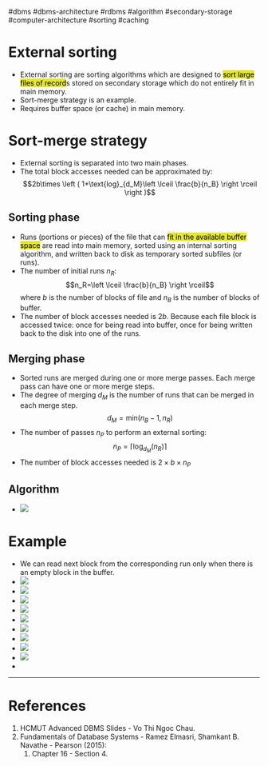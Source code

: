 #dbms #dbms-architecture #rdbms #algorithm #secondary-storage #computer-architecture #sorting 
#caching

# External sorting
- External sorting are sorting algorithms which are designed to <mark style="background: #e4e62d;">sort large files of record</mark>s stored on secondary storage which do not entirely fit in main memory.
- Sort-merge strategy is an example.
- Requires buffer space (or cache) in main memory.
# Sort-merge strategy
- External sorting is separated into two main phases.
- The total block accesses needed can be approximated by: $$2b\times \left ( 1+\text{log}_{d_M}\left \lceil \frac{b}{n_B} \right \rceil \right )$$
## Sorting phase
- Runs (portions or pieces) of the file that can <mark style="background: #e4e62d;">fit in the available buffer space</mark> are read into main memory, sorted using an internal sorting algorithm, and written back to disk as temporary sorted subfiles (or runs).
- The number of initial runs $n_R$: $$n_R=\left \lceil \frac{b}{n_B} \right \rceil$$ where $b$ is the number of blocks of file and $n_B$ is the number of blocks of buffer.
- The number of block accesses needed is $2b$. Because each file block is accessed twice: once for being read into buffer, once for being written back to the disk into one of the runs.
## Merging phase
- Sorted runs are merged during one or more merge passes. Each merge pass can have one or more merge steps.
- The degree of merging $d_M$ is the number of runs that can be merged in each merge step. $$d_M=\text{min}(n_B-1,n_R)$$
- The number of passes $n_P$ to perform an external sorting: $$n_P=\left \lceil \text{log}_{d_M}(n_R) \right \rceil$$
- The number of block accesses needed is $2\times b \times n_P$
## Algorithm
- ![](Pasted%20image%2020241130131658.png)
# Example
- We can read next block from the corresponding run only when there is an empty block in the buffer.
- ![](Pasted%20image%2020241130131737.png)
- ![](Pasted%20image%2020241130132016.png)
- ![](Pasted%20image%2020241130132037.png)
- ![](Pasted%20image%2020241130132051.png)
- ![](Pasted%20image%2020241130132100.png)
- ![](Pasted%20image%2020241130132115.png)
- ![](Pasted%20image%2020241130132145.png)
- ![](Pasted%20image%2020241130132158.png)
- ![](Pasted%20image%2020241130132223.png)
- 
---
# References
1. HCMUT Advanced DBMS Slides - Vo Thi Ngoc Chau.
2. Fundamentals of Database Systems - Ramez Elmasri, Shamkant B. Navathe - Pearson (2015):
	1. Chapter 16 - Section 4.